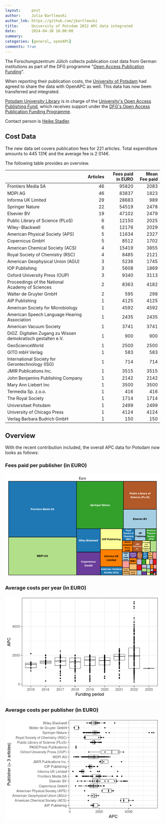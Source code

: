 ```yaml
---
layout:     post
author:     Julia Bartlewski
author_lnk: https://github.com/jbartlewski
title:      University of Potsdam 2022 APC data integrated
date:       2024-04-30 10:00:00
summary:    
categories: [general, openAPC]
comments: true
---
```




The Forschungszentrum Jülich collects publication cost data from German institutions as part of the DFG programme "[Open Access Publication Funding](https://www.fz-juelich.de/en/zb/open-science/open-access/monitoring-dfg-oa-publication-funding)".

When reporting their publication costs, the [University of Potsdam](https://www.uni-potsdam.de/en/university-of-potsdam) had agreed to share the data with OpenAPC as well. This data has now been transferred and integrated.

[Potsdam University Library](https://www.ub.uni-potsdam.de/en/) is in charge of the [University's Open Access Publishing Fund](https://www.ub.uni-potsdam.de/en/publishing/open-access-publishing/financial-support/publication-fund), which receives support under the [DFG's Open Access Publication Funding Programme](https://www.dfg.de/en/research_funding/programmes/infrastructure/lis/open_access/infrastructure_funding/).

Contact person is [Heike Stadler](mailto:heike.stadler@uni-potsdam.de).

## Cost Data



The new data set covers publication fees for 221 articles. Total expenditure amounts to 445 131€ and the average fee is 2 014€.

The following table provides an overview. 



|                                                             | Articles| Fees paid in EURO| Mean Fee paid|
|:------------------------------------------------------------|--------:|-----------------:|-------------:|
|Frontiers Media SA                                           |       46|             95820|          2083|
|MDPI AG                                                      |       46|             83837|          1823|
|Informa UK Limited                                           |       29|             28683|           989|
|Springer Nature                                              |       22|             54519|          2478|
|Elsevier BV                                                  |       19|             47102|          2479|
|Public Library of Science (PLoS)                             |        6|             12150|          2025|
|Wiley-Blackwell                                              |        6|             12176|          2029|
|American Physical Society (APS)                              |        5|             11634|          2327|
|Copernicus GmbH                                              |        5|              8512|          1702|
|American Chemical Society (ACS)                              |        4|             15419|          3855|
|Royal Society of Chemistry (RSC)                             |        4|              8485|          2121|
|American Geophysical Union (AGU)                             |        3|              5236|          1745|
|IOP Publishing                                               |        3|              5608|          1869|
|Oxford University Press (OUP)                                |        3|              9340|          3113|
|Proceedings of the National Academy of Sciences              |        2|              8363|          4182|
|Walter de Gruyter GmbH                                       |        2|               595|           298|
|AIP Publishing                                               |        1|              4125|          4125|
|American Society for Microbiology                            |        1|              4592|          4592|
|American Speech Language Hearing Association                 |        1|              2435|          2435|
|American Vacuum Society                                      |        1|              3741|          3741|
|DiGZ. Digitalen Zugang zu Wissen demokratisch gestalten e.V. |        1|               900|           900|
|GeoScienceWorld                                              |        1|              2500|          2500|
|GITO mbH Verlag                                              |        1|               583|           583|
|International Society for Gerontechnology (ISG)              |        1|               714|           714|
|JMIR Publications Inc.                                       |        1|              3515|          3515|
|John Benjamins Publishing Company                            |        1|              2142|          2142|
|Mary Ann Liebert Inc                                         |        1|              3500|          3500|
|Termedia Sp. z.o.o.                                          |        1|               416|           416|
|The Royal Society                                            |        1|              1714|          1714|
|Universitaet Potsdam                                         |        1|              2499|          2499|
|University of Chicago Press                                  |        1|              4124|          4124|
|Verlag Barbara Budrich GmbH                                  |        1|               150|           150|



## Overview

With the recent contribution included, the overall APC data for Potsdam now looks as follows:

### Fees paid per publisher (in EURO)

![plot of chunk tree_potsdam_2024_04_30_full](/figure/tree_potsdam_2024_04_30_full-1.png)

###  Average costs per year (in EURO)

![plot of chunk box_potsdam_2024_04_30_year_full](/figure/box_potsdam_2024_04_30_year_full-1.png)

###  Average costs per publisher (in EURO)

![plot of chunk box_potsdam_2024_04_30_publisher_full](/figure/box_potsdam_2024_04_30_publisher_full-1.png)
